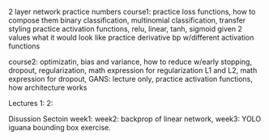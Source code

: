 2 layer network practice numbers 
course1:
practice loss functions, how to compose them binary classification, multinomial classification, transfer styling
practice activation functions, relu, linear, tanh, sigmoid given 2 values what it would look like
practice derivative bp w/different activation functions



course2: optimizatin, 
bias and variance, how to reduce w/early stopping, dropout, regularization, 
math expression for regularization L1 and L2, math expression for dropout, 
GANS: lecture only, practice activation functions, how architecture works


Lectures
1: 
2:

Disussion Sectoin
week1:
week2: backprop of linear network, 
week3: YOLO iguana bounding box exercise.
